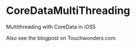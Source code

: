 CoreDataMultiThreading
======================

Multithreading with CoreData in iOS5

Also see the blogpost on Touchwonders.com

